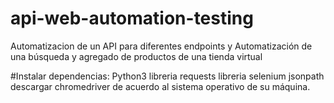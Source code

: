 # api-web-automation-testing
Automatizacion de un API para diferentes endpoints y Automatización de una búsqueda y agregado de productos de una tienda virtual

#Instalar dependencias:
Python3
libreria requests
libreria selenium
jsonpath
descargar chromedriver de acuerdo al sistema operativo de su máquina.
